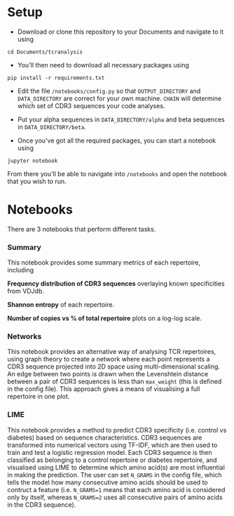 # Setup

* Download or clone this repository to your Documents and navigate to it using

``cd Documents/tcranalysis``

* You'll then need to download all necessary packages using

``pip install -r requirements.txt``

* Edit the file ``/notebooks/config.py`` so that ``OUTPUT_DIRECTORY`` and ``DATA_DIRECTORY`` are correct for your own
machine. ``CHAIN`` will determine which set of CDR3 sequences your code analyses.

* Put your alpha sequences in ``DATA_DIRECTORY/alpha`` and beta sequences in ``DATA_DIRECTORY/beta``.

* Once you've got all the required packages, you can start a notebook using

``jupyter notebook``

From there you'll be able to navigate into ``/notebooks`` and open the notebook
that you wish to run.

# Notebooks

There are 3 notebooks that perform different tasks.

### Summary

This notebook provides some summary metrics of each repertoire, including

**Frequency distribution of CDR3 sequences** overlaying known specificities from VDJdb.

**Shannon entropy** of each repertoire.

**Number of copies vs % of total repertoire** plots on a log-log scale.

### Networks

This notebook provides an alternative way of analysing TCR repertoires,
using graph theory to create a network where each point represents a CDR3 sequence
projected into 2D space using multi-dimensional scaling. An edge between two points
is drawn when the Levenshtein distance between a pair of CDR3 sequences is less than
``max_weight`` (this is defined in the config file). This approach gives a means of visualising
a full repertoire in one plot.

### LIME

This notebook provides a method to predict CDR3 specificity (i.e. control vs diabetes) based on sequence characteristics.
CDR3 sequences are transformed into numerical vectors using TF-IDF, which are then used to train and test a logistic
regression model. Each CDR3 sequence is then classified as belonging to a control repertoire or diabetes repertoire, and
visualised using LIME to determine which amino acid(s) are most influential in making the prediction. The user can set
``N_GRAMS`` in the config file, which tells the model how many consecutive amino acids should be used to contruct a feature
(i.e. ``N_GRAMS=1`` means that each amino acid is considered only by itself, whereas ``N_GRAMS=2`` uses all consecutive pairs
of amino acids in the CDR3 sequence).
